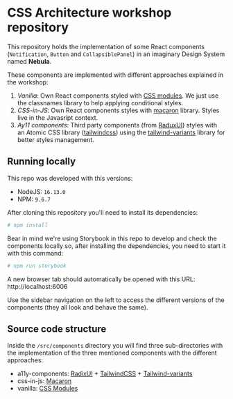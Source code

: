 # CSS Architecture workshop repository

This repository holds the implementation of some React components (`Notification`, `Button` and `CollapsiblePanel`) in an imaginary Design System named **Nebula**.

These components are implemented with different approaches explained in the workshop:

1. _Vanilla_: Own React components styled with [CSS modules](https://github.com/css-modules/css-modules). We just use the classnames library to help applying conditional styles.
2. _CSS-in-JS_: Own React components styles with [macaron](https://macaron.js.org/) library. Styles live in the Javasript context.
3. _Ay11 components_: Third party components (from [RaduxUI](https://www.radix-ui.com/)) styles with an Atomic CSS library ([tailwindcss](https://tailwindcss.com/)) using the [tailwind-variants](https://www.tailwind-variants.org/) library for better styles management.

## Running locally

This repo was developed with this versions:
* NodeJS: `16.13.0`
* NPM: `9.6.7`

After cloning this repository you'll need to install its dependencies:
```bash
# npm install
```

Bear in mind we're using Storybook in this repo to develop and check the components locally so, after installing the dependencies, you need to start it with this command:
```bash
# npm run storybook
```

A new browser tab should automatically be opened with this URL: http://localhost:6006

Use the sidebar navigation on the left to access the different versions of the components (they all look and behave the same).

## Source code structure

Inside the `/src/components` directory you will find three sub-directories with the implementation of the three mentioned components with the different approaches:
* a11y-components: [RadixUI](https://www.radix-ui.com/) + [TailwindCSS](https://tailwindcss.com/) + [Tailwind-variants](https://www.tailwind-variants.org/)
* css-in-js: [Macaron](https://macaron.js.org/)
* vanilla: [CSS Modules](https://github.com/css-modules/css-modules)
